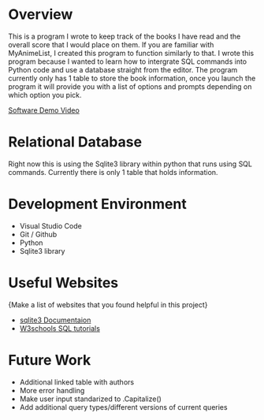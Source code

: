 # Overview

This is a program I wrote to keep track of the books I have read and the overall score that I would place on them. If you are familiar with MyAnimeList, I created this program to function similarly to that. I wrote this program because I wanted to learn how to intergrate SQL commands into Python code and use a database straight from the editor. The program currently only has 1 table to store the book information, once you launch the program it will provide you with a list of options and prompts depending on which option you pick.

[Software Demo Video](http://youtube.link.goes.here)

# Relational Database

Right now this is using the Sqlite3 library within python that runs using SQL commands.
Currently there is only 1 table that holds information.

# Development Environment

- Visual Studio Code
- Git / Github
- Python
- Sqlite3 library

# Useful Websites

{Make a list of websites that you found helpful in this project}
* [sqlite3 Documentaion](https://docs.python.org/3/library/sqlite3.html)
* [W3schools SQL tutorials](https://www.w3schools.com/sql/)

# Future Work

* Additional linked table with authors
* More error handling
* Make user input standarized to .Capitalize()
* Add additional query types/different versions of current queries
